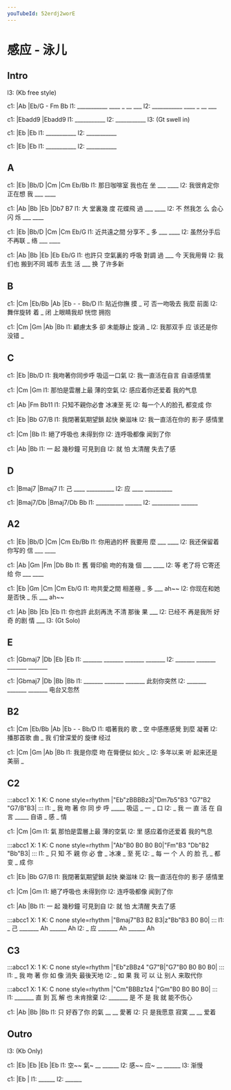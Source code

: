 ```yaml
---
youTubeId: 52erdj2worE
---
```


# 感应 - 泳儿

## Intro

l3: (Kb free style)

c1: |Ab         |Eb/G - Fm Bb
l1:  ___________ ____ _ __ ___
l2:  ___________ ____ _ __ ___

c1: |Ebadd9     |Ebadd9
l1:  ___________
l2:  ___________
l3:                    (Gt swell in)

c1: |Eb         |Eb
l1:  ___________
l2:  ___________

c1: |Eb         |Eb
l1:  ___________
l2:  ___________

## A

c1: |Eb        |Bb/D   |Cm    |Cm  Eb/Bb
l1:  那日咖啡室  我也在 坐 ___ ____
l2:  我很肯定你  正在想 我 ___ ____

c1:   |Ab    |Bb       |Eb    |Db7 B7
l1: 大 堂裏幾 度 花蝶飛 過 ___ ____
l2: 不 然我怎 么 会心闪 烁 ___ ____

c1: |Eb        |Bb/D     |Cm    |Cm  Eb/G
l1:  近共遠之間  分享不 _ 多 ___ ____
l2:  虽然分手后  不再联 _ 络 ___ ____

c1:       |Ab      |Bb        |Eb    |Eb   Eb/G
l1: 也許只 空氣裏的 呼吸  對調 過 ___   今 天我用脣
l2: 我们也 搬到不同 城市  去生 活 ___   换 了许多新

## B

c1: |Cm      |Eb/Bb    |Ab        |Eb  - - Bb/D
l1:  貼近你撫 摸   _ 可 否一吻吸去 我麼    前面
l2:  舞伴旋转 着   _ 闭 上眼睛我却 恍惚    拥抱

c1: |Cm         |Gm      |Ab       |Bb
l1:  顧慮太多 卻 未能靜止    旋渦 _
l2:  我那双手 应 该还是你    没错 _

## C

c1: |Eb             |Bb/D
l1:   我吻著你同步呼 吸這一口氣
l2:   我一直活在自言 自语感情里

c1: |Cm             |Gm
l1:   那怕是雲層上最 薄的空氣
l2:   感应着你还爱着 我的气息

c1: |Ab             |Fm    Bb11
l1:   只知不親你必會 冰凍至   死
l2:   每一个人的脸孔 都变成   你

c1: |Eb             |Bb   G7/B
l1:   我閉著氣期望鎖 起快 樂滋味
l2:   我一直活在你的 影子 感情里

c1: |Cm          |Bb
l1:    絕了呼吸也 未得到你
l2:    连呼吸都像 闻到了你

c1:   |Ab        |Bb
l1: 一  起  幾秒鐘 可見到自
l2: 就  怕  太清醒 失去了感

## D

c1: |Bmaj7   |Bmaj7
l1:  己  ____ __________
l2:  应  ____ __________

c1: |Bmaj7/Db |Bmaj7/Db Bb
l1:  __________ ______
l2:  __________ ______

## A2

c1: |Eb        |Bb/D   |Cm    |Cm  Eb/Bb
l1:  你用過的杯  我要用 麼 ___ ____
l2:  我还保留着  你写的 信 ___ ____

c1:   |Ab    |Gm       |Fm    |Db  Bb
l1: 舊 脣印偷 吻的有幾  個 ___ ____
l2: 等 老了将 它寄还给  你 ___ ____

c1: |Eb        |Gm       |Cm    |Cm  Eb/G
l1:  吻共愛之間  相差極 _ 多 ___ ah~~
l2:  你现在和她  是否快 _ 乐 ___ ah~~

c1:       |Ab      |Bb        |Eb    |Eb
l1: 你也許 此刻再洗 不清  那後 果 ___
l2: 已经不 再是我所 好奇  的剧 情 ___
l3:                                   (Gt Solo)

## E

c1: |Gbmaj7 |Db     |Eb     |Eb
l1:  _______ _______ _______ _______
l2:  _______ _______ _______ _______

c1: |Gbmaj7 |Db     |Bb     |Bb
l1:  _______ _______ _______   此刻你突然
l2:  _______ _______ _______   电台又忽然


## B2

c1: |Cm      |Eb/Bb    |Ab        |Eb  - - Bb/D
l1:  唱著我的 歌   _ 空 中感應感覺 到麼    凝著
l2:  播那首歌 曲   _ 我 们曾深爱的 旋律    经过

c1: |Cm         |Gm      |Ab       |Bb
l1:  我是你麼 吻 在脣便似    如火 _
l2:  多年以来 听 起来还是    美丽 _

## C2

:::abcc1
X: 1
K: C none style=rhythm
|"Eb"zBBBBz3|"Dm7b5"B3 "G7"B2 "G7/B"B3|
:::
l1: _ 我 吻 著 你 同 步 呼 _____ 吸這 _ 一 _ 口
l2: _ 我 一 直 活 在 自 言 _____ 自语 _ 感 _ 情

c1: |Cm               |Gm
l1:  氣 那怕是雲層上最 薄的空氣
l2:  里 感应着你还爱着 我的气息


:::abcc1
X: 1
K: C none style=rhythm
|"Ab"B0 B0 B0 B0|"Fm"B3 "Db"B2 "Bb"B3|
:::
l1: _ 只 知 不 親 你 必 會 _ 冰凍 _ 至   死
l2: _ 每 一 个 人 的 脸 孔 _ 都变 _ 成   你

c1: |Eb             |Bb   G7/B
l1:   我閉著氣期望鎖 起快 樂滋味
l2:   我一直活在你的 影子 感情里

c1: |Cm          |Gm
l1:    絕了呼吸也 未得到你
l2:    连呼吸都像 闻到了你

c1:   |Ab        |Bb
l1: 一  起  幾秒鐘 可見到自
l2: 就  怕  太清醒 失去了感

:::abcc1
X: 1
K: C none style=rhythm
|"Bmaj7"B3 B2 B3|z"Bb"B3 B0 B0|
:::
l1: _ 己 _______ Ah ______ Ah
l2: _ 应 _______ Ah ______ Ah

## C3

:::abcc1
X: 1
K: C none style=rhythm
|"Eb"zBBz4 "G7"B|"G7"B0 B0 B0 B0|
:::
l1: _ 我 吻 著 你 如 像 消失 最後天地
l2: _ 如 果 我 可 以 让 别人 来取代你

:::abcc1
X: 1
K: C none style=rhythm
|"Cm"BBBz1z4 |"Gm"B0 B0 B0 B0|
:::
l1: _______ 直 到 瓦 解 也 未肯捨棄
l2: _______ 是 不 是 我 就 能不伤心

c1:   |Ab      |Bb     |Bb
l1: 只 好吞了你 的氣 __   __ 愛著
l2: 只 是我愿意 寂寞 __   __ 爱着

## Outro

l3: (Kb Only)

c1: |Eb    |Eb    |Eb    |Eb
l1:    空~~ 氣~ __ ______
l2:    感~~ 应~ __ ______
l3:                渐慢

c1: |Eb    |
l1:  ______
l2:  ______

